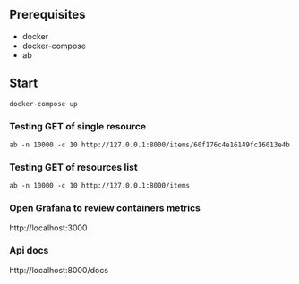 ## Prerequisites
- docker
- docker-compose
- ab

## Start

```commandline
docker-compose up
```

### Testing GET of single resource
```commandline
ab -n 10000 -c 10 http://127.0.0.1:8000/items/60f176c4e16149fc16013e4b
```

### Testing GET of resources list
```commandline
ab -n 10000 -c 10 http://127.0.0.1:8000/items
```


### Open Grafana to review containers metrics 
http://localhost:3000


### Api docs
http://localhost:8000/docs
